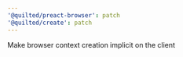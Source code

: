 ```yaml
---
'@quilted/preact-browser': patch
'@quilted/create': patch
---
```


Make browser context creation implicit on the client
